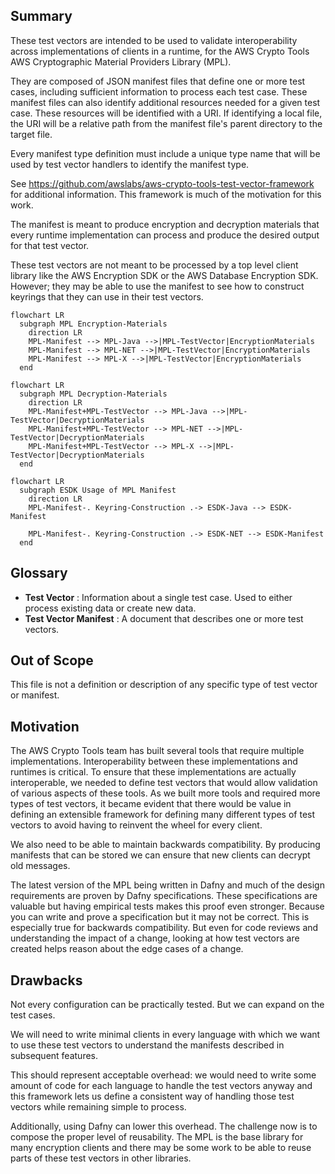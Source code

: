 [//]: # "Copyright Amazon.com Inc. or its affiliates. All Rights Reserved."
[//]: # "SPDX-License-Identifier: CC-BY-SA-4.0"

## Summary

These test vectors are intended to be used to validate interoperability
across implementations of clients in a runtime,
for the AWS Crypto Tools AWS Cryptographic Material Providers Library (MPL).

They are composed of JSON manifest files that define one or more test cases,
including sufficient information to process each test case.
These manifest files can also identify additional resources needed for a given test case.
These resources will be identified with a URI.
If identifying a local file, the URI will be a relative path from the manifest file's
parent directory to the target file.

Every manifest type definition must include a unique type name that will be used by
test vector handlers to identify the manifest type.

See https://github.com/awslabs/aws-crypto-tools-test-vector-framework for additional information.
This framework is much of the motivation for this work.

The manifest is meant to produce encryption and decryption materials that every
runtime implementation can process and produce the desired output for that test vector.

These test vectors are not meant to be processed by a top level client library like
the AWS Encryption SDK or the AWS Database Encryption SDK. However; they may be able
to use the manifest to see how to construct keyrings that they can use in their test
vectors.

```mermaid
flowchart LR
  subgraph MPL Encryption-Materials
    direction LR
    MPL-Manifest --> MPL-Java -->|MPL-TestVector|EncryptionMaterials
    MPL-Manifest --> MPL-NET -->|MPL-TestVector|EncryptionMaterials
    MPL-Manifest --> MPL-X -->|MPL-TestVector|EncryptionMaterials
  end
```

```mermaid
flowchart LR
  subgraph MPL Decryption-Materials
    direction LR
    MPL-Manifest+MPL-TestVector --> MPL-Java -->|MPL-TestVector|DecryptionMaterials
    MPL-Manifest+MPL-TestVector --> MPL-NET -->|MPL-TestVector|DecryptionMaterials
    MPL-Manifest+MPL-TestVector --> MPL-X -->|MPL-TestVector|DecryptionMaterials
  end
```

```mermaid
flowchart LR
  subgraph ESDK Usage of MPL Manifest
    direction LR
    MPL-Manifest-. Keyring-Construction .-> ESDK-Java --> ESDK-Manifest

    MPL-Manifest-. Keyring-Construction .-> ESDK-NET --> ESDK-Manifest
  end
```

## Glossary

- **Test Vector** : Information about a single test case. Used to either process existing data
  or create new data.
- **Test Vector Manifest** : A document that describes one or more test vectors.

## Out of Scope

This file is not a definition or description of any specific type of test vector or manifest.

## Motivation

The AWS Crypto Tools team has built several tools that require multiple implementations.
Interoperability between these implementations and runtimes is critical.
To ensure that these implementations are actually interoperable,
we needed to define test vectors that would allow validation
of various aspects of these tools.
As we built more tools and required more types of test vectors,
it became evident that there would be value in defining an extensible framework
for defining many different types of test vectors to avoid having to reinvent the wheel
for every client.

We also need to be able to maintain backwards compatibility.
By producing manifests that can be stored
we can ensure that new clients can decrypt old messages.

The latest version of the MPL being written in Dafny
and much of the design requirements are proven by Dafny specifications.
These specifications are valuable but having empirical tests
makes this proof even stronger.
Because you can write and prove a specification
but it may not be correct.
This is especially true for backwards compatibility.
But even for code reviews and understanding the impact of a change,
looking at how test vectors are created helps reason about the edge cases of a change.

## Drawbacks

Not every configuration can be practically tested.
But we can expand on the test cases.

We will need to write minimal clients in every language with which we want to use these test
vectors to understand the manifests described in subsequent features.

This should represent acceptable overhead: we would need to write some amount of code for each
language to handle the test vectors anyway and this framework lets us define a consistent
way of handling those test vectors while remaining simple to process.

Additionally, using Dafny can lower this overhead.
The challenge now is to compose the proper level of reusability.
The MPL is the base library for many encryption clients
and there may be some work to be able to reuse parts of these test vectors
in other libraries.
